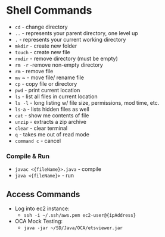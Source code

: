 # Shell Commands

* ```cd``` - change directory
* ```..``` - represents your parent directory, one level up
* ```.``` - represents your current working directory
* ```mkdir``` - create new folder
* ```touch``` - create new file
* ```rmdir``` - remove directory (must be empty)
* ```rm -r``` -remove non-empty directory
* ```rm``` - remove file
* ```mv``` ~ - move file/ rename file
* ```cp``` - copy file or directory
* ```pwd``` - print current location
* ```ls``` - list all files in current location
* ```ls -l``` - long listing w/ file size, permissions, mod time, etc.
* ```ls-a``` - lists hidden files as well
* ```cat``` - show me contents of file
* ```unzip``` - extracts a zip archive
* ```clear``` - clear terminal
* ```q``` - takes me out of read mode
* ```command c``` - cancel

### Compile & Run

* ```javac <{fileName}>.java``` - compile
* ```java <{fileName}>``` - run



## Access Commands

* Log into ec2 instance:
    * ```ssh -i ~/.ssh/aws.pem ec2-user@{ipAddress}```
* OCA Mock Testing:
  * ```java -jar ~/SD/Java/OCA/etsviewer.jar```